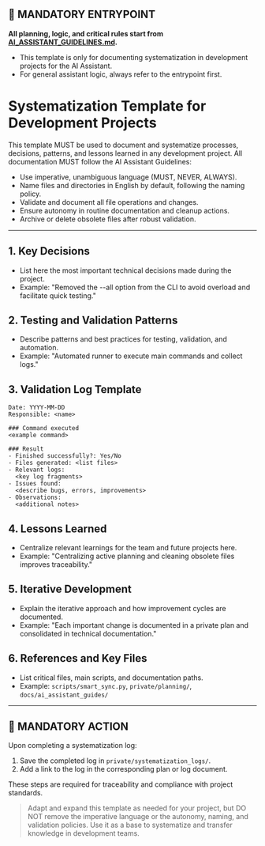 ## 🚦 MANDATORY ENTRYPOINT
**All planning, logic, and critical rules start from [AI_ASSISTANT_GUIDELINES.md](../ai_assistant_guides/AI_ASSISTANT_GUIDELINES.md).**

- This template is only for documenting systematization in development projects for the AI Assistant.
- For general assistant logic, always refer to the entrypoint first.

# Systematization Template for Development Projects

This template MUST be used to document and systematize processes, decisions, patterns, and lessons learned in any development project. All documentation MUST follow the AI Assistant Guidelines:
- Use imperative, unambiguous language (MUST, NEVER, ALWAYS).
- Name files and directories in English by default, following the naming policy.
- Validate and document all file operations and changes.
- Ensure autonomy in routine documentation and cleanup actions.
- Archive or delete obsolete files after robust validation.

---

## 1. Key Decisions
- List here the most important technical decisions made during the project.
- Example: "Removed the --all option from the CLI to avoid overload and facilitate quick testing."

## 2. Testing and Validation Patterns
- Describe patterns and best practices for testing, validation, and automation.
- Example: "Automated runner to execute main commands and collect logs."

## 3. Validation Log Template
```
Date: YYYY-MM-DD
Responsible: <name>

### Command executed
<example command>

### Result
- Finished successfully?: Yes/No
- Files generated: <list files>
- Relevant logs:
  <key log fragments>
- Issues found:
  <describe bugs, errors, improvements>
- Observations:
  <additional notes>
```

## 4. Lessons Learned
- Centralize relevant learnings for the team and future projects here.
- Example: "Centralizing active planning and cleaning obsolete files improves traceability."

## 5. Iterative Development
- Explain the iterative approach and how improvement cycles are documented.
- Example: "Each important change is documented in a private plan and consolidated in technical documentation."

## 6. References and Key Files
- List critical files, main scripts, and documentation paths.
- Example: `scripts/smart_sync.py`, `private/planning/`, `docs/ai_assistant_guides/`

---

## 🚨 MANDATORY ACTION
Upon completing a systematization log:
1. Save the completed log in `private/systematization_logs/`.
2. Add a link to the log in the corresponding plan or log document.

These steps are required for traceability and compliance with project standards.


> Adapt and expand this template as needed for your project, but DO NOT remove the imperative language or the autonomy, naming, and validation policies. Use it as a base to systematize and transfer knowledge in development teams.

